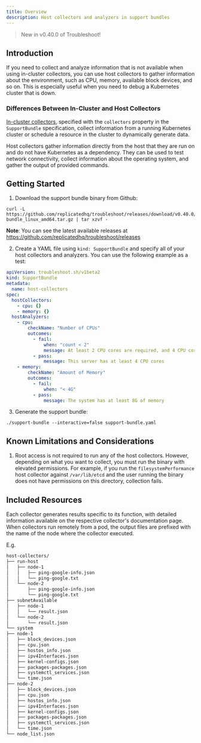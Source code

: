 ```yaml
---
title: Overview
description: Host collectors and analyzers in support bundles
---
```


> New in v0.40.0 of Troubleshoot!

## Introduction

If you need to collect and analyze information that is not available when using in-cluster collectors, you can use host collectors to gather information about the environment, such as CPU, memory, available block devices, and so on. This is especially useful when you need to debug a Kubernetes cluster that is down.

### Differences Between In-Cluster and Host Collectors

[In-cluster collectors](https://troubleshoot.sh/collect/collectors), specified with the `collectors` property in the `SupportBundle` specification, collect information from a running Kubernetes cluster or schedule a resource in the cluster to dynamically generate data.

Host collectors gather information directly from the host that they are run on and do not have Kubernetes as a dependency. They can be used to test network connectivity, collect information about the operating system, and gather the output of provided commands.

## Getting Started

1. Download the support bundle binary from Github:

```
curl -L https://github.com/replicatedhq/troubleshoot/releases/download/v0.40.0/support-bundle_linux_amd64.tar.gz | tar xzvf -
```

**Note**: You can see the latest available releases at https://github.com/replicatedhq/troubleshoot/releases

2. Create a YAML file using `kind: SupportBundle` and specify all of your host collectors and analyzers. You can use the following example as a test:

```yaml
apiVersion: troubleshoot.sh/v1beta2
kind: SupportBundle
metadata:
  name: host-collectors
spec:
  hostCollectors:
    - cpu: {}
    - memory: {}
  hostAnalyzers:
    - cpu:
        checkName: "Number of CPUs"
        outcomes:
          - fail:
              when: "count < 2"
              message: At least 2 CPU cores are required, and 4 CPU cores are recommended
          - pass:
              message: This server has at least 4 CPU cores
    - memory:
        checkName: "Amount of Memory"
        outcomes:
          - fail:
              when: "< 4G"
          - pass:
              message: The system has at least 8G of memory
```

3. Generate the support bundle:

```
./support-bundle --interactive=false support-bundle.yaml
```

## Known Limitations and Considerations

1. Root access is not required to run any of the host collectors. However, depending on what you want to collect, you must run the binary with elevated permissions. For example, if you run the `filesystemPerformance` host collector against `/var/lib/etcd` and the user running the binary does not have permissions on this directory, collection fails.

## Included Resources

Each collector generates results specific to its function, with detailed information available on the respective collector's documentation page. When collectors run remotely from a pod, the output files are prefixed with the name of the node where the collector executed.

E.g.

```bash
host-collectors/
├── run-host
│   ├── node-1
│   │   ├── ping-google-info.json
│   │   └── ping-google.txt
│   └── node-2
│       ├── ping-google-info.json
│       └── ping-google.txt
├── subnetAvailable
│   ├── node-1
│   │   └── result.json
│   └── node-2
│       └── result.json
└── system
├── node-1
│   ├── block_devices.json
│   ├── cpu.json
│   ├── hostos_info.json
│   ├── ipv4Interfaces.json
│   ├── kernel-configs.json
│   ├── packages-packages.json
│   ├── systemctl_services.json
│   └── time.json
├── node-2
│   ├── block_devices.json
│   ├── cpu.json
│   ├── hostos_info.json
│   ├── ipv4Interfaces.json
│   ├── kernel-configs.json
│   ├── packages-packages.json
│   ├── systemctl_services.json
│   └── time.json
└── node_list.json
```
